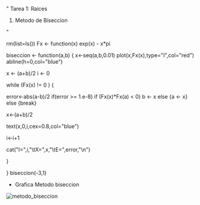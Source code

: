 "
Tarea 1: Raices

1. Metodo de Biseccion 


"

rm(list=ls())
Fx <- function(x) exp(x) - x*pi

biseccion <- function(a,b) 
{
x<-seq(a,b,0.01)
plot(x,Fx(x),type="l",col="red")
abline(h=0,col="blue")


x <- (a+b)/2
i <- 0

while (Fx(x) != 0 ) 
{


   error<-abs(a-b)/2
   if(error >= 1.e-8)
     if (Fx(x)*Fx(a) < 0) b <- x 
       else {a <- x}
    else {break}
  
   x<-(a+b)/2
      
   text(x,0,i,cex=0.8,col="blue")
     
   i<-i+1
     
   cat("I=",i,"\tX=",x,"\tE=",error,"\n")

}

}
biseccion(-3,1)




- Grafica Metodo biseccion 


![metodo_biseccion](https://user-images.githubusercontent.com/46997659/52247924-e5bde900-28b9-11e9-9980-5f0a6189a55b.png)







